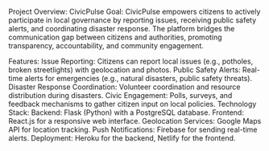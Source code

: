 Project Overview: CivicPulse
Goal: CivicPulse empowers citizens to actively participate in local governance by reporting issues, receiving public safety alerts, and coordinating disaster response. The platform bridges the communication gap between citizens and authorities, promoting transparency, accountability, and community engagement.

Features:
Issue Reporting: Citizens can report local issues (e.g., potholes, broken streetlights) with geolocation and photos.
Public Safety Alerts: Real-time alerts for emergencies (e.g., natural disasters, public safety threats).
Disaster Response Coordination: Volunteer coordination and resource distribution during disasters.
Civic Engagement: Polls, surveys, and feedback mechanisms to gather citizen input on local policies.
Technology Stack:
Backend: Flask (Python) with a PostgreSQL database.
Frontend: React.js for a responsive web interface.
Geolocation Services: Google Maps API for location tracking.
Push Notifications: Firebase for sending real-time alerts.
Deployment: Heroku for the backend, Netlify for the frontend.
